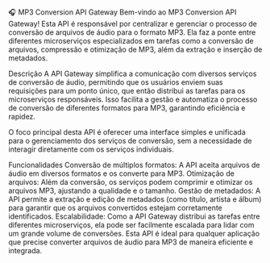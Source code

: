 🎧 MP3 Conversion API Gateway
Bem-vindo ao MP3 Conversion API Gateway! Esta API é responsável por centralizar e gerenciar o processo de conversão de arquivos de áudio para o formato MP3. Ela faz a ponte entre diferentes microserviços especializados em tarefas como a conversão de arquivos, compressão e otimização de MP3, além da extração e inserção de metadados.

Descrição
A API Gateway simplifica a comunicação com diversos serviços de conversão de áudio, permitindo que os usuários enviem suas requisições para um ponto único, que então distribui as tarefas para os microserviços responsáveis. Isso facilita a gestão e automatiza o processo de conversão de diferentes formatos para MP3, garantindo eficiência e rapidez.

O foco principal desta API é oferecer uma interface simples e unificada para o gerenciamento dos serviços de conversão, sem a necessidade de interagir diretamente com os serviços individuais.

Funcionalidades
Conversão de múltiplos formatos: A API aceita arquivos de áudio em diversos formatos e os converte para MP3.
Otimização de arquivos: Além da conversão, os serviços podem comprimir e otimizar os arquivos MP3, ajustando a qualidade e o tamanho.
Gestão de metadados: A API permite a extração e edição de metadados (como título, artista e álbum) para garantir que os arquivos convertidos estejam corretamente identificados.
Escalabilidade: Como a API Gateway distribui as tarefas entre diferentes microserviços, ela pode ser facilmente escalada para lidar com um grande volume de conversões.
Esta API é ideal para qualquer aplicação que precise converter arquivos de áudio para MP3 de maneira eficiente e integrada.
